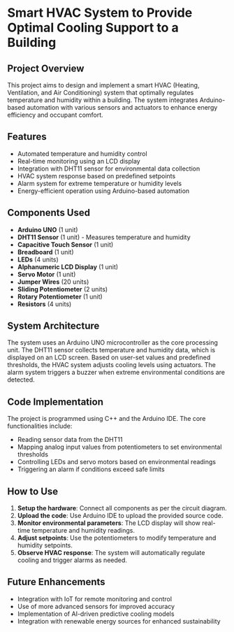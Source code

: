 # Smart HVAC System to Provide Optimal Cooling Support to a Building

## Project Overview
This project aims to design and implement a smart HVAC (Heating, Ventilation, and Air Conditioning) system that optimally regulates temperature and humidity within a building. The system integrates Arduino-based automation with various sensors and actuators to enhance energy efficiency and occupant comfort.

## Features
- Automated temperature and humidity control
- Real-time monitoring using an LCD display
- Integration with DHT11 sensor for environmental data collection
- HVAC system response based on predefined setpoints
- Alarm system for extreme temperature or humidity levels
- Energy-efficient operation using Arduino-based automation

## Components Used
- **Arduino UNO** (1 unit)
- **DHT11 Sensor** (1 unit) - Measures temperature and humidity
- **Capacitive Touch Sensor** (1 unit)
- **Breadboard** (1 unit)
- **LEDs** (4 units)
- **Alphanumeric LCD Display** (1 unit)
- **Servo Motor** (1 unit)
- **Jumper Wires** (20 units)
- **Sliding Potentiometer** (2 units)
- **Rotary Potentiometer** (1 unit)
- **Resistors** (4 units)

## System Architecture
The system uses an Arduino UNO microcontroller as the core processing unit. The DHT11 sensor collects temperature and humidity data, which is displayed on an LCD screen. Based on user-set values and predefined thresholds, the HVAC system adjusts cooling levels using actuators. The alarm system triggers a buzzer when extreme environmental conditions are detected.

## Code Implementation
The project is programmed using C++ and the Arduino IDE. The core functionalities include:
- Reading sensor data from the DHT11
- Mapping analog input values from potentiometers to set environmental thresholds
- Controlling LEDs and servo motors based on environmental readings
- Triggering an alarm if conditions exceed safe limits 
## How to Use
1. **Setup the hardware**: Connect all components as per the circuit diagram.
2. **Upload the code**: Use Arduino IDE to upload the provided source code.
3. **Monitor environmental parameters**: The LCD display will show real-time temperature and humidity readings.
4. **Adjust setpoints**: Use the potentiometers to modify temperature and humidity setpoints.
5. **Observe HVAC response**: The system will automatically regulate cooling and trigger alarms as needed.

## Future Enhancements
- Integration with IoT for remote monitoring and control
- Use of more advanced sensors for improved accuracy
- Implementation of AI-driven predictive cooling models
- Integration with renewable energy sources for enhanced sustainability


